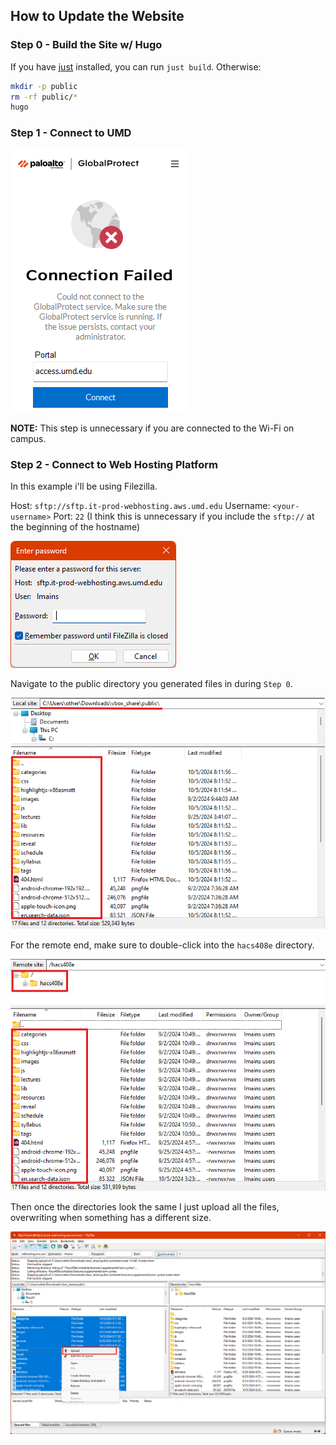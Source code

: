 ## How to Update the Website

### Step 0 - Build the Site w/ Hugo

If you have [just](https://just.systems/man/en/introduction.html) installed, you
can run `just build`. Otherwise:

```sh
mkdir -p public
rm -rf public/*
hugo
```

### Step 1 - Connect to UMD

![](connect_to_umd.png)

**NOTE:** This step is unnecessary if you are connected to the Wi-Fi on campus.

### Step 2 - Connect to Web Hosting Platform

In this example i'll be using Filezilla.

Host: `sftp://sftp.it-prod-webhosting.aws.umd.edu` Username: `<your-username>`
Port: `22` (I think this is unnecessary if you include the `sftp://` at the
beginning of the hostname)

![](enter_umd_pass.png)

Navigate to the public directory you generated files in during `Step 0`.

![](local_dir.png)

For the remote end, make sure to double-click into the `hacs408e` directory.

![](remote_dir.png)

Then once the directories look the same I just upload all the files, overwriting
when something has a different size.

![](upload.png)
